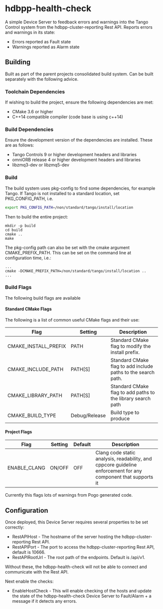 # hdbpp-health-check

A simple Device Server to feedback errors and warnings into the Tango Control system from the hdbpp-cluster-reporting Rest API. Reports errors and warnings in its state:

- Errors reported as Fault state
- Warnings reported as Alarm state

## Building

Built as part of the parent projects consolidated build system. Can be built separately with the following advice.

### Toolchain Dependencies

If wishing to build the project, ensure the following dependencies are met:

* CMake 3.6 or higher
* C++14 compatible compiler (code base is using c++14)

### Build Dependencies

Ensure the development version of the dependencies are installed. These are as follows:

* Tango Controls 9 or higher development headers and libraries
* omniORB release 4 or higher development headers and libraries
* libzmq3-dev or libzmq5-dev

### Build

The build system uses pkg-config to find some dependencies, for example Tango. If Tango is not installed to a standard location, set PKG_CONFIG_PATH, i.e.

```bash
export PKG_CONFIG_PATH=/non/standard/tango/install/location
```

Then to build the entire project:

```
mkdir -p build
cd build
cmake ..
make
```

The pkg-config path can also be set with the cmake argument CMAKE_PREFIX_PATH. This can be set on the command line at configuration time, i.e.:

```
...
cmake -DCMAKE_PREFIX_PATH=/non/standard/tango/install/location ..
...
```

### Build Flags

The following build flags are available

#### Standard CMake Flags

The following is a list of common useful CMake flags and their use:

| Flag | Setting | Description |
|------|-----|-----|
| CMAKE_INSTALL_PREFIX | PATH | Standard CMake flag to modify the install prefix. |
| CMAKE_INCLUDE_PATH | PATH[S] | Standard CMake flag to add include paths to the search path. |
| CMAKE_LIBRARY_PATH | PATH[S] | Standard CMake flag to add paths to the library search path |
| CMAKE_BUILD_TYPE | Debug/Release | Build type to produce |

#### Project Flags

| Flag | Setting | Default | Description |
|------|-----|-----|-----|
| ENABLE_CLANG | ON/OFF | OFF | Clang code static analysis, readability, and cppcore guideline enforcement for any component that supports it|

Currently this flags lots of warnings from Pogo generated code.

## Configuration 

Once deployed, this Device Server requires several properties to be set correctly:

- RestAPIHost - The hostname of the server hosting the hdbpp-cluster-reporting Rest API.
- RestAPIPort - The port to access the hdbpp-cluster-reporting Rest API, default is 10666.
- RestAPIRootUrl - The root path of the endpoints. Default is /api/v1.

Without these, the hdbpp-health-check will not be able to connect and communicate with the Rest API.

Next enable the checks:

- EnableHostCheck - This will enable checking of the hosts and update the state of the hdbpp-health-check Device Server to Fault/Alarm + a message if it detects any errors.
